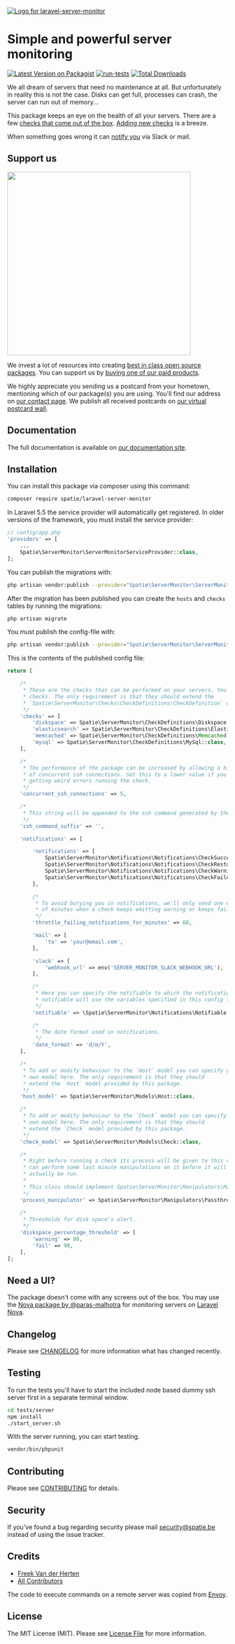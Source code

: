 <div align="left">
    <a href="https://spatie.be/open-source?utm_source=github&utm_medium=banner&utm_campaign=laravel-server-monitor">
      <picture>
        <source media="(prefers-color-scheme: dark)" srcset="https://spatie.be/packages/header/laravel-server-monitor/html/dark.webp">
        <img alt="Logo for laravel-server-monitor" src="https://spatie.be/packages/header/laravel-server-monitor/html/light.webp">
      </picture>
    </a>

<h1>Simple and powerful server monitoring</h1>

[![Latest Version on Packagist](https://img.shields.io/packagist/v/spatie/laravel-server-monitor.svg?style=flat-square)](https://packagist.org/packages/spatie/laravel-server-monitor)
[![run-tests](https://github.com/spatie/laravel-server-monitor/actions/workflows/run-tests.yml/badge.svg)](https://github.com/spatie/laravel-server-monitor/actions/workflows/run-tests.yml)
[![Total Downloads](https://img.shields.io/packagist/dt/spatie/laravel-server-monitor.svg?style=flat-square)](https://packagist.org/packages/spatie/laravel-server-monitor)
    
</div>

We all dream of servers that need no maintenance at all. But unfortunately in reality this is not the case. Disks can get full, processes can crash, the server can run out of memory...

This package keeps an eye on the health of all your servers. There are a few [checks that come out of the box](https://docs.spatie.be/laravel-server-monitor/v1/monitoring-basics/built-in-checks). [Adding new checks](https://docs.spatie.be/laravel-server-monitor/v1/monitoring-basics/writing-your-own-checks) is a breeze.

When something goes wrong it can [notify you](https://docs.spatie.be/laravel-server-monitor/v1/monitoring-basics/notifications-and-events) via Slack or mail.

## Support us

[<img src="https://github-ads.s3.eu-central-1.amazonaws.com/laravel-server-monitor.jpg?t=1" width="419px" />](https://spatie.be/github-ad-click/laravel-server-monitor)

We invest a lot of resources into creating [best in class open source packages](https://spatie.be/open-source). You can support us by [buying one of our paid products](https://spatie.be/open-source/support-us).

We highly appreciate you sending us a postcard from your hometown, mentioning which of our package(s) you are using. You'll find our address on [our contact page](https://spatie.be/about-us). We publish all received postcards on [our virtual postcard wall](https://spatie.be/open-source/postcards).

## Documentation

The full documentation is available on [our documentation site](https://docs.spatie.be/laravel-server-monitor).

## Installation

You can install this package via composer using this command:

```bash
composer require spatie/laravel-server-monitor
```

In Laravel 5.5 the service provider will automatically get registered. In older versions of the framework, you must install the service provider:

```php
// config/app.php
'providers' => [
    ...
    Spatie\ServerMonitor\ServerMonitorServiceProvider::class,
];
```

You can publish the migrations with:
```bash
php artisan vendor:publish --provider="Spatie\ServerMonitor\ServerMonitorServiceProvider" --tag="migrations"
```

After the migration has been published you can create the `hosts`  and `checks `tables by running the migrations:

```bash
php artisan migrate
```

You must publish the config-file with:
```bash
php artisan vendor:publish --provider="Spatie\ServerMonitor\ServerMonitorServiceProvider" --tag="config"
```

This is the contents of the published config file:

```php
return [

    /*
     * These are the checks that can be performed on your servers. You can add your own
     * checks. The only requirement is that they should extend the
     * `Spatie\ServerMonitor\Checks\CheckDefinitions\CheckDefinition` class.
     */
    'checks' => [
        'diskspace' => Spatie\ServerMonitor\CheckDefinitions\Diskspace::class,
        'elasticsearch' => Spatie\ServerMonitor\CheckDefinitions\Elasticsearch::class,
        'memcached' => Spatie\ServerMonitor\CheckDefinitions\Memcached::class,
        'mysql' => Spatie\ServerMonitor\CheckDefinitions\MySql::class,
    ],

    /*
     * The performance of the package can be increased by allowing a high number
     * of concurrent ssh connections. Set this to a lower value if you're
     * getting weird errors running the check.
     */
    'concurrent_ssh_connections' => 5,

    /*
     * This string will be appended to the ssh command generated by the package.
     */
    'ssh_command_suffix' => '',

    'notifications' => [

        'notifications' => [
            Spatie\ServerMonitor\Notifications\Notifications\CheckSucceeded::class => [],
            Spatie\ServerMonitor\Notifications\Notifications\CheckRestored::class => ['slack'],
            Spatie\ServerMonitor\Notifications\Notifications\CheckWarning::class => ['slack'],
            Spatie\ServerMonitor\Notifications\Notifications\CheckFailed::class => ['slack'],
        ],

        /*
         * To avoid burying you in notifications, we'll only send one every given amount
         * of minutes when a check keeps emitting warning or keeps failing.
         */
        'throttle_failing_notifications_for_minutes' => 60,

        'mail' => [
            'to' => 'your@email.com',
        ],

        'slack' => [
            'webhook_url' => env('SERVER_MONITOR_SLACK_WEBHOOK_URL'),
        ],

        /*
         * Here you can specify the notifiable to which the notifications should be sent. The default
         * notifiable will use the variables specified in this config file.
         */
        'notifiable' => \Spatie\ServerMonitor\Notifications\Notifiable::class,

        /*
         * The date format used in notifications.
         */
        'date_format' => 'd/m/Y',
    ],

    /*
     * To add or modify behaviour to the `Host` model you can specify your
     * own model here. The only requirement is that they should
     * extend the `Host` model provided by this package.
     */
    'host_model' => Spatie\ServerMonitor\Models\Host::class,

    /*
     * To add or modify behaviour to the `Check` model you can specify your
     * own model here. The only requirement is that they should
     * extend the `Check` model provided by this package.
     */
    'check_model' => Spatie\ServerMonitor\Models\Check::class,

    /*
     * Right before running a check its process will be given to this class. Here you
     * can perform some last minute manipulations on it before it will
     * actually be run.
     *
     * This class should implement Spatie\ServerMonitor\Manipulators\Manipulator
     */
    'process_manipulator' => Spatie\ServerMonitor\Manipulators\Passthrough::class,
    
    /*
     * Thresholds for disk space's alert.
     */
    'diskspace_percentage_threshold' => [
        'warning' => 80,
        'fail' => 90,
    ],
];
```

## Need a UI?

The package doesn't come with any screens out of the box. You may use the [Nova package by @paras-malhotra](https://github.com/insenseanalytics/nova-server-monitor) for monitoring servers on [Laravel Nova](https://nova.laravel.com).

## Changelog

Please see [CHANGELOG](CHANGELOG.md) for more information what has changed recently.

## Testing

To run the tests you'll have to start the included node based dummy ssh server first in a separate terminal window.

```bash
cd tests/server
npm install
./start_server.sh
```

With the server running, you can start testing.

```bash
vendor/bin/phpunit
```

## Contributing

Please see [CONTRIBUTING](https://github.com/spatie/.github/blob/main/CONTRIBUTING.md) for details.

## Security

If you've found a bug regarding security please mail [security@spatie.be](mailto:security@spatie.be) instead of using the issue tracker.

## Credits

- [Freek Van der Herten](https://github.com/freekmurze)
- [All Contributors](../../contributors)

The code to execute commands on a remote server was copied from [Envoy](https://github.com/laravel/envoy).

## License

The MIT License (MIT). Please see [License File](LICENSE.md) for more information.
